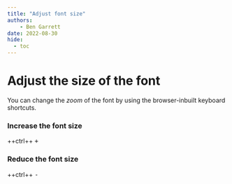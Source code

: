 ```yaml
---
title: "Adjust font size"
authors:
    - Ben Garrett
date: 2022-08-30
hide:
  - toc
---
```

# Adjust the size of the font

You can change the _zoom_ of the font by using the browser-inbuilt keyboard shortcuts.

### Increase the font size<br>

++ctrl++ <kbd>+</kbd>

### Reduce the font size<br>
++ctrl++ <kbd>-</kbd>
